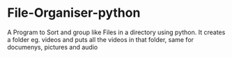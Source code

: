# File-Organiser-python
A Program to Sort and group like Files in a directory using python. It creates a folder eg. videos and puts all the videos in that folder, same for documenys, pictures and audio
